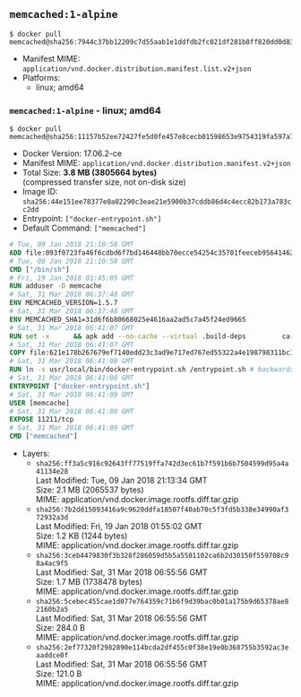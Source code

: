## `memcached:1-alpine`

```console
$ docker pull memcached@sha256:7944c37bb12209c7d55aab1e1ddfdb2fc021df281b8ff820dd0d83411897bab1
```

-	Manifest MIME: `application/vnd.docker.distribution.manifest.list.v2+json`
-	Platforms:
	-	linux; amd64

### `memcached:1-alpine` - linux; amd64

```console
$ docker pull memcached@sha256:11157b52ee72427fe5d0fe457e8cecb01598653e9754319fa597a7361a33710a
```

-	Docker Version: 17.06.2-ce
-	Manifest MIME: `application/vnd.docker.distribution.manifest.v2+json`
-	Total Size: **3.8 MB (3805664 bytes)**  
	(compressed transfer size, not on-disk size)
-	Image ID: `sha256:44e151ee78377e0a02290c3eae21e5900b37cddb86d4c4ecc82b173a783cc2dd`
-	Entrypoint: `["docker-entrypoint.sh"]`
-	Default Command: `["memcached"]`

```dockerfile
# Tue, 09 Jan 2018 21:10:58 GMT
ADD file:093f0723fa46f6cdbd6f7bd146448bb70ecce54254c35701feeceb956414622f in / 
# Tue, 09 Jan 2018 21:10:58 GMT
CMD ["/bin/sh"]
# Fri, 19 Jan 2018 01:45:05 GMT
RUN adduser -D memcache
# Sat, 31 Mar 2018 06:37:48 GMT
ENV MEMCACHED_VERSION=1.5.7
# Sat, 31 Mar 2018 06:37:48 GMT
ENV MEMCACHED_SHA1=31d6f6b80668025e4616aa2ad5c7a45f24ed9665
# Sat, 31 Mar 2018 06:41:07 GMT
RUN set -x 		&& apk add --no-cache --virtual .build-deps 		ca-certificates 		coreutils 		cyrus-sasl-dev 		dpkg-dev dpkg 		gcc 		libc-dev 		libevent-dev 		libressl 		linux-headers 		make 		perl 		perl-utils 		tar 		&& wget -O memcached.tar.gz "https://memcached.org/files/memcached-$MEMCACHED_VERSION.tar.gz" 	&& echo "$MEMCACHED_SHA1  memcached.tar.gz" | sha1sum -c - 	&& mkdir -p /usr/src/memcached 	&& tar -xzf memcached.tar.gz -C /usr/src/memcached --strip-components=1 	&& rm memcached.tar.gz 		&& cd /usr/src/memcached 		&& ./configure 		--build="$(dpkg-architecture --query DEB_BUILD_GNU_TYPE)" 		--enable-sasl 	&& make -j "$(nproc)" 		&& make test 	&& make install 		&& cd / && rm -rf /usr/src/memcached 		&& runDeps="$( 		scanelf --needed --nobanner --format '%n#p' --recursive /usr/local 			| tr ',' '\n' 			| sort -u 			| awk 'system("[ -e /usr/local/lib/" $1 " ]") == 0 { next } { print "so:" $1 }' 	)" 	&& apk add --virtual .memcached-rundeps $runDeps 	&& apk del .build-deps 		&& memcached -V
# Sat, 31 Mar 2018 06:41:07 GMT
COPY file:621e178b267679ef7140edd23c3ad9e717ed767ed55322a4e198798311bc1d36 in /usr/local/bin/ 
# Sat, 31 Mar 2018 06:41:08 GMT
RUN ln -s usr/local/bin/docker-entrypoint.sh /entrypoint.sh # backwards compat
# Sat, 31 Mar 2018 06:41:08 GMT
ENTRYPOINT ["docker-entrypoint.sh"]
# Sat, 31 Mar 2018 06:41:09 GMT
USER [memcache]
# Sat, 31 Mar 2018 06:41:09 GMT
EXPOSE 11211/tcp
# Sat, 31 Mar 2018 06:41:09 GMT
CMD ["memcached"]
```

-	Layers:
	-	`sha256:ff3a5c916c92643ff77519ffa742d3ec61b7f591b6b7504599d95a4a41134e28`  
		Last Modified: Tue, 09 Jan 2018 21:13:34 GMT  
		Size: 2.1 MB (2065537 bytes)  
		MIME: application/vnd.docker.image.rootfs.diff.tar.gzip
	-	`sha256:7b2dd15093416a9c9620ddfa18507f40ab70c5f3fd5b338e34990af372932a3d`  
		Last Modified: Fri, 19 Jan 2018 01:55:02 GMT  
		Size: 1.2 KB (1244 bytes)  
		MIME: application/vnd.docker.image.rootfs.diff.tar.gzip
	-	`sha256:3ceb4479830f3b328f286059d5b5a5501102ca6b2d30150f559708c98a4ac9f5`  
		Last Modified: Sat, 31 Mar 2018 06:55:56 GMT  
		Size: 1.7 MB (1738478 bytes)  
		MIME: application/vnd.docker.image.rootfs.diff.tar.gzip
	-	`sha256:5cebec455cae1d077e764359c71b6f9d39bac0b01a175b9d65378ae82160b2a5`  
		Last Modified: Sat, 31 Mar 2018 06:55:56 GMT  
		Size: 284.0 B  
		MIME: application/vnd.docker.image.rootfs.diff.tar.gzip
	-	`sha256:2ef77320f2982890e114bcda2df455c0f38e19e0b368755b3592ac3eaaddce0f`  
		Last Modified: Sat, 31 Mar 2018 06:55:56 GMT  
		Size: 121.0 B  
		MIME: application/vnd.docker.image.rootfs.diff.tar.gzip
